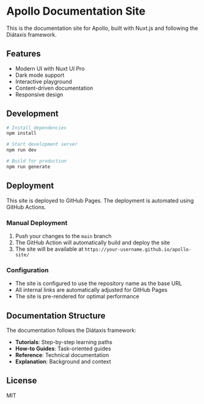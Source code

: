 # Apollo Documentation Site

This is the documentation site for Apollo, built with Nuxt.js and following the Diátaxis framework.

## Features

- Modern UI with Nuxt UI Pro
- Dark mode support
- Interactive playground
- Content-driven documentation
- Responsive design

## Development

```bash
# Install dependencies
npm install

# Start development server
npm run dev

# Build for production
npm run generate
```

## Deployment

This site is deployed to GitHub Pages. The deployment is automated using GitHub Actions.

### Manual Deployment

1. Push your changes to the `main` branch
2. The GitHub Action will automatically build and deploy the site
3. The site will be available at `https://your-username.github.io/apollo-site/`

### Configuration

- The site is configured to use the repository name as the base URL
- All internal links are automatically adjusted for GitHub Pages
- The site is pre-rendered for optimal performance

## Documentation Structure

The documentation follows the Diátaxis framework:

- **Tutorials**: Step-by-step learning paths
- **How-to Guides**: Task-oriented guides
- **Reference**: Technical documentation
- **Explanation**: Background and context

## License

MIT
